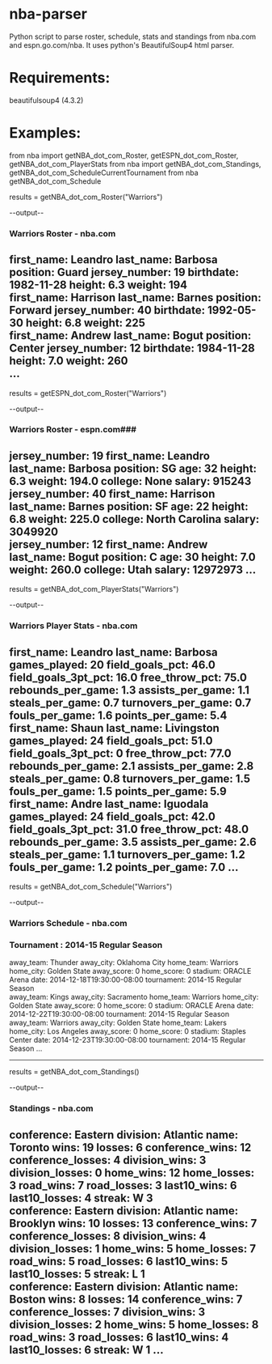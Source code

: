 nba-parser
==========

Python script to parse roster, schedule, stats and standings from nba.com and espn.go.com/nba. It uses python's BeautifulSoup4 html parser.

Requirements:
============
beautifulsoup4 (4.3.2)

Examples:
=========

from nba import getNBA_dot_com_Roster, getESPN_dot_com_Roster, getNBA_dot_com_PlayerStats
from nba import getNBA_dot_com_Standings, getNBA_dot_com_ScheduleCurrentTournament
from nba getNBA_dot_com_Schedule

results = getNBA_dot_com_Roster("Warriors")

--output--
### Warriors Roster - nba.com ###

first_name: Leandro  last_name: Barbosa  position: Guard  jersey_number: 19  birthdate: 1982-11-28  height: 6.3  weight: 194  
first_name: Harrison  last_name: Barnes  position: Forward  jersey_number: 40  birthdate: 1992-05-30  height: 6.8  weight: 225  
first_name: Andrew  last_name: Bogut  position: Center  jersey_number: 12  birthdate: 1984-11-28  height: 7.0  weight: 260  
...
----------

results = getESPN_dot_com_Roster("Warriors")

--output--
### Warriors Roster - espn.com###

jersey_number: 19  first_name: Leandro  last_name: Barbosa  position: SG  age: 32  height: 6.3  weight: 194.0  college: None  salary: 915243  
jersey_number: 40  first_name: Harrison  last_name: Barnes  position: SF  age: 22  height: 6.8  weight: 225.0  college: North Carolina  salary: 3049920  
jersey_number: 12  first_name: Andrew  last_name: Bogut  position: C  age: 30  height: 7.0  weight: 260.0  college: Utah  salary: 12972973
...
----------

results = getNBA_dot_com_PlayerStats("Warriors")

--output--
### Warriors Player Stats - nba.com ###

first_name: Leandro  last_name: Barbosa  games_played: 20  field_goals_pct: 46.0  field_goals_3pt_pct: 16.0  free_throw_pct: 75.0  rebounds_per_game: 1.3  assists_per_game: 1.1  steals_per_game: 0.7  turnovers_per_game: 0.7  fouls_per_game: 1.6  points_per_game: 5.4  
first_name: Shaun  last_name: Livingston  games_played: 24  field_goals_pct: 51.0  field_goals_3pt_pct: 0  free_throw_pct: 77.0  rebounds_per_game: 2.1  assists_per_game: 2.8  steals_per_game: 0.8  turnovers_per_game: 1.5  fouls_per_game: 1.5  points_per_game: 5.9  
first_name: Andre  last_name: Iguodala  games_played: 24  field_goals_pct: 42.0  field_goals_3pt_pct: 31.0  free_throw_pct: 48.0  rebounds_per_game: 3.5  assists_per_game: 2.6  steals_per_game: 1.1  turnovers_per_game: 1.2  fouls_per_game: 1.2  points_per_game: 7.0 
...
----------

results = getNBA_dot_com_Schedule("Warriors")

--output--
### Warriors Schedule - nba.com ###
### Tournament : 2014-15 Regular Season ###

away_team: Thunder  away_city: Oklahoma City  home_team: Warriors  home_city: Golden State  away_score: 0  home_score: 0  stadium: ORACLE Arena  date: 2014-12-18T19:30:00-08:00  tournament: 2014-15 Regular Season  
away_team: Kings  away_city: Sacramento  home_team: Warriors  home_city: Golden State  away_score: 0  home_score: 0  stadium: ORACLE Arena  date: 2014-12-22T19:30:00-08:00  tournament: 2014-15 Regular Season  
away_team: Warriors  away_city: Golden State  home_team: Lakers  home_city: Los Angeles  away_score: 0  home_score: 0  stadium: Staples Center  date: 2014-12-23T19:30:00-08:00  tournament: 2014-15 Regular Season
...

---------

results = getNBA_dot_com_Standings()

--output--
### Standings - nba.com ###

conference: Eastern  division: Atlantic  name: Toronto  wins: 19  losses: 6  conference_wins: 12  conference_losses: 4  division_wins: 3  division_losses: 0  home_wins: 12  home_losses: 3  road_wins: 7  road_losses: 3  last10_wins: 6  last10_losses: 4  streak: W 3  
conference: Eastern  division: Atlantic  name: Brooklyn  wins: 10  losses: 13  conference_wins: 7  conference_losses: 8  division_wins: 4  division_losses: 1  home_wins: 5  home_losses: 7  road_wins: 5  road_losses: 6  last10_wins: 5  last10_losses: 5  streak: L 1  
conference: Eastern  division: Atlantic  name: Boston  wins: 8  losses: 14  conference_wins: 7  conference_losses: 7  division_wins: 3  division_losses: 2  home_wins: 5  home_losses: 8  road_wins: 3  road_losses: 6  last10_wins: 4  last10_losses: 6  streak: W 1
...
----------


